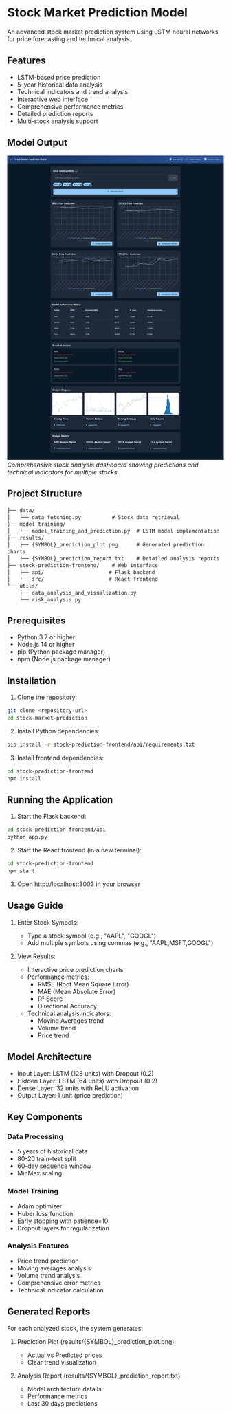 # Stock Market Prediction Model

An advanced stock market prediction system using LSTM neural networks for price forecasting and technical analysis.

## Features

- LSTM-based price prediction
- 5-year historical data analysis
- Technical indicators and trend analysis
- Interactive web interface
- Comprehensive performance metrics
- Detailed prediction reports
- Multi-stock analysis support

## Model Output

![Stock Analysis Output](results/Output.png)
*Comprehensive stock analysis dashboard showing predictions and technical indicators for multiple stocks*

## Project Structure

```
├── data/
│   └── data_fetching.py          # Stock data retrieval
├── model_training/
│   └── model_training_and_prediction.py  # LSTM model implementation
├── results/
│   ├── {SYMBOL}_prediction_plot.png      # Generated prediction charts
│   └── {SYMBOL}_prediction_report.txt    # Detailed analysis reports
├── stock-prediction-frontend/    # Web interface
│   ├── api/                     # Flask backend
│   └── src/                     # React frontend
└── utils/
    ├── data_analysis_and_visualization.py
    └── risk_analysis.py
```

## Prerequisites

- Python 3.7 or higher
- Node.js 14 or higher
- pip (Python package manager)
- npm (Node.js package manager)

## Installation

1. Clone the repository:
```bash
git clone <repository-url>
cd stock-market-prediction
```

2. Install Python dependencies:
```bash
pip install -r stock-prediction-frontend/api/requirements.txt
```

3. Install frontend dependencies:
```bash
cd stock-prediction-frontend
npm install
```

## Running the Application

1. Start the Flask backend:
```bash
cd stock-prediction-frontend/api
python app.py
```

2. Start the React frontend (in a new terminal):
```bash
cd stock-prediction-frontend
npm start
```

3. Open http://localhost:3003 in your browser

## Usage Guide

1. Enter Stock Symbols:
   - Type a stock symbol (e.g., "AAPL", "GOOGL")
   - Add multiple symbols using commas (e.g., "AAPL,MSFT,GOOGL")

2. View Results:
   - Interactive price prediction charts
   - Performance metrics:
     * RMSE (Root Mean Square Error)
     * MAE (Mean Absolute Error)
     * R² Score
     * Directional Accuracy
   - Technical analysis indicators:
     * Moving Averages trend
     * Volume trend
     * Price trend

## Model Architecture

- Input Layer: LSTM (128 units) with Dropout (0.2)
- Hidden Layer: LSTM (64 units) with Dropout (0.2)
- Dense Layer: 32 units with ReLU activation
- Output Layer: 1 unit (price prediction)

## Key Components

### Data Processing
- 5 years of historical data
- 80-20 train-test split
- 60-day sequence window
- MinMax scaling

### Model Training
- Adam optimizer
- Huber loss function
- Early stopping with patience=10
- Dropout layers for regularization

### Analysis Features
- Price trend prediction
- Moving averages analysis
- Volume trend analysis
- Comprehensive error metrics
- Technical indicator calculation

## Generated Reports

For each analyzed stock, the system generates:

1. Prediction Plot (results/{SYMBOL}_prediction_plot.png):
   - Actual vs Predicted prices
   - Clear trend visualization

2. Analysis Report (results/{SYMBOL}_prediction_report.txt):
   - Model architecture details
   - Performance metrics
   - Last 30 days predictions
